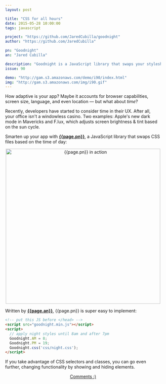 ```yaml
---
layout: post

title: "CSS for all hours"
date: 2015-05-28 10:00:00
tags: javascript

project: "https://github.com/JaredCubilla/goodnight"
author: "https://github.com/JaredCubilla"

pn: "Goodnight"
an: "Jared Cubilla"

description: "Goodnight is a JavaScript library that swaps your stylesheet depending on the time of day."
issue: 90

demo: "http://gam.s3.amazonaws.com/demo/i90/index.html"
img: "http://gam.s3.amazonaws.com/img/i90.gif"
---
```


How adaptive is your app? Maybe it accounts for browser capabilities, screen size, language, and even location &mdash; but what about _time_?

Recently, developers have started to consider time in their UX. After all, your office isn't a windowless casino. Two examples: Apple's new dark mode in Mavericks and F.lux, which adjusts screen brightness & tint based on the sun cycle.

Smarten up your app with
<strong><a href="{{page.project}}" title="{{page.pn}} on GitHub" target="_blank">{{page.pn}}</a></strong>, a JavaScript library that swaps CSS files based on the time of day:

<center><a href="{{page.demo}}" title="{{page.pn}} Demo" target="_blank"><img src="{{page.img}}" alt="{{page.pn}} in action" class="demo" style="width:500px;"></a></center>

Written by <strong><a href="{{page.author}}" title="{{page.an}} on GitHub" target="_blank">{{page.an}}</a></strong>, {{page.pn}} is super easy to implement:

```html
<!-- put this JS before </head> -->
<script src="goodnight.min.js"></script>
<script>
  // apply night styles until 8am and after 7pm
  Goodnight.AM = 8;
  Goodnight.PM = 19;
  Goodnight.css('css/night.css');
</script>

```

If you take advantage of CSS selectors and classes, you can go even further, changing functionality by showing and hiding elements.

<center><a href="{{ page.url }}#comments" class="btn btn-primary btn-comment" title="Discuss this issue of Git @ Me online">Comments :)</a></center>
